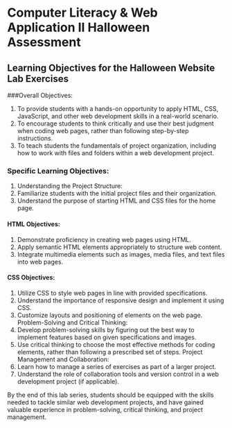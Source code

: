 # Computer Literacy & Web Application II Halloween Assessment

## Learning Objectives for the Halloween Website Lab Exercises
###Overall Objectives:
1. To provide students with a hands-on opportunity to apply HTML, CSS, JavaScript, and other
web development skills in a real-world scenario.
2. To encourage students to think critically and use their best judgment when coding web pages,
rather than following step-by-step instructions.
3. To teach students the fundamentals of project organization, including how to work with files
and folders within a web development project.

### Specific Learning Objectives:
1. Understanding the Project Structure:
2. Familiarize students with the initial project files and their organization.
3. Understand the purpose of starting HTML and CSS files for the home page.

#### HTML Objectives:
1. Demonstrate proficiency in creating web pages using HTML.
2. Apply semantic HTML elements appropriately to structure web content.
3. Integrate multimedia elements such as images, media files, and text files into web pages.

#### CSS Objectives:
1. Utilize CSS to style web pages in line with provided specifications.
1. Understand the importance of responsive design and implement it using CSS.
1. Customize layouts and positioning of elements on the web page.
Problem-Solving and Critical Thinking:
1. Develop problem-solving skills by figuring out the best way to implement features based on
given specifications and images.
2. Use critical thinking to choose the most effective methods for coding elements, rather than
following a prescribed set of steps.
Project Management and Collaboration:
1. Learn how to manage a series of exercises as part of a larger project.
2. Understand the role of collaboration tools and version control in a web development project
(if applicable).

By the end of this lab series, students should be equipped with the skills needed to tackle similar
web development projects, and have gained valuable experience in problem-solving, critical
thinking, and project management.
